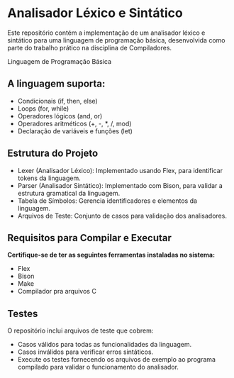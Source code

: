 # Analisador Léxico e Sintático
Este repositório contém a implementação de um analisador léxico e sintático para uma linguagem de programação básica, desenvolvida como parte do trabalho prático na disciplina de Compiladores.

Linguagem de Programação Básica

## A linguagem suporta:

- Condicionais (if, then, else)
- Loops (for, while)
- Operadores lógicos (and, or)
- Operadores aritméticos (+, -, *, /, mod)
- Declaração de variáveis e funções (let)

## Estrutura do Projeto

- Lexer (Analisador Léxico): Implementado usando Flex, para identificar tokens da linguagem.
- Parser (Analisador Sintático): Implementado com Bison, para validar a estrutura gramatical da linguagem.
- Tabela de Símbolos: Gerencia identificadores e elementos da linguagem.
- Arquivos de Teste: Conjunto de casos para validação dos analisadores.

## Requisitos para Compilar e Executar
__Certifique-se de ter as seguintes ferramentas instaladas no sistema:__

- Flex
- Bison
- Make
- Compilador pra arquivos C

## Testes
O repositório inclui arquivos de teste que cobrem:

- Casos válidos para todas as funcionalidades da linguagem.
- Casos inválidos para verificar erros sintáticos.
- Execute os testes fornecendo os arquivos de exemplo ao programa compilado para validar o funcionamento do analisador.